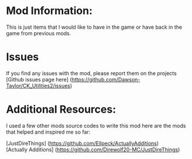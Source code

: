 
Mod Information:
=======
This is just items that I would like to have in the game or have back in the game from previous mods. 


Issues
============
If you find any issues with the mod, please report them on the projects [Github issues page here] (https://github.com/Dawson-Taylor/CK_Utilities2/issues)

Additional Resources: 
==========
I used a few other mods source codes to write this mod here are the mods that helped and inspired me so far:

[JustDireThings] (https://github.com/Ellpeck/ActuallyAdditions)\
[Actually Additions] (https://github.com/Direwolf20-MC/JustDireThings)
